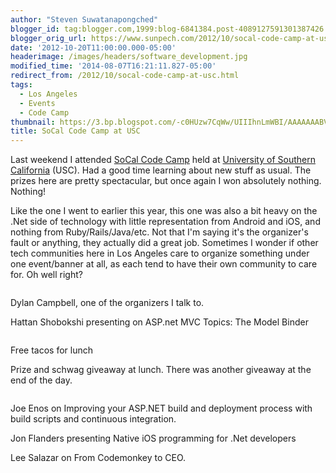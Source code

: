```yaml
---
author: "Steven Suwatanapongched"
blogger_id: tag:blogger.com,1999:blog-6841384.post-4089127591301387426
blogger_orig_url: https://www.sunpech.com/2012/10/socal-code-camp-at-usc.html
date: '2012-10-20T11:00:00.000-05:00'
headerimage: /images/headers/software_development.jpg
modified_time: '2014-08-07T16:21:11.827-05:00'
redirect_from: /2012/10/socal-code-camp-at-usc.html
tags:
  - Los Angeles
  - Events
  - Code Camp
thumbnail: https://3.bp.blogspot.com/-c0HUzw7CqWw/UIIIhnLmWBI/AAAAAAABVOc/J2Fu10yEWNc/s800/2012-10-14+at+09-35-38.jpg
title: SoCal Code Camp at USC
---
```



Last weekend I attended <a href="https://www.socalcodecamp.com/">SoCal Code Camp</a> held at <a href="https://www.usc.edu/">University of Southern California</a> (USC). Had a good time learning about new stuff as usual. The prizes here are pretty spectacular, but once again I won absolutely nothing. Nothing!

Like the one I went to earlier this year, this one was also a bit heavy on the .Net side of technology with little representation from Android and iOS, and nothing from Ruby/Rails/Java/etc. Not that I'm saying it's the organizer's fault or anything, they actually did a great job. Sometimes I wonder if other tech communities here in Los Angeles care to organize something under one event/banner at all, as each tend to have their own community to care for. Oh well right?

<img   border="0" src="https://3.bp.blogspot.com/-c0HUzw7CqWw/UIIIhnLmWBI/AAAAAAABVOc/J2Fu10yEWNc/s400/2012-10-14+at+09-35-38.jpg" alt="" />

Dylan Campbell, one of the organizers I talk to.
<img   border="0" src="https://3.bp.blogspot.com/-y8JGemV56MQ/UIIIjFJCuZI/AAAAAAABVOk/-tadCujYqPc/s400/2012-10-14+at+09-43-40.jpg" alt=""  />

Hattan Shobokshi presenting on ASP.net MVC Topics: The Model Binder
<img   border="0" src="https://3.bp.blogspot.com/-hMbafc6Of9U/UIIIkB7-h0I/AAAAAAABVOs/EM2Vf_jXRFY/s400/2012-10-14+at+10-30-36.jpg" alt="" />

<img   border="0" src="https://1.bp.blogspot.com/-rFxCQ8WFDZ8/UIIInS1INnI/AAAAAAABVPE/awijjudLlek/s400/2012-10-14+at+10-31-29.jpg" alt="" />

Free tacos for lunch
<img   border="0" src="https://3.bp.blogspot.com/-ODJPCYLHnQc/UIIIoko7IXI/AAAAAAABVPM/MWATL0uyF2o/s400/2012-10-14+at+11-18-10.jpg" alt="" />

Prize and schwag giveaway at lunch. There was another giveaway at the end of the day.
<img   border="0" src="https://4.bp.blogspot.com/-6WU12Kn21X8/UIIIp6nvLBI/AAAAAAABVPU/kxHw7td0nlg/s400/2012-10-14+at+11-44-01.jpg" alt="" />

<img   border="0" src="https://1.bp.blogspot.com/-mBMElt0GyBM/UIIIrFZ4OYI/AAAAAAABVPc/VzJwcR6UVNI/s400/2012-10-14+at+11-44-49.jpg" alt=""  />

Joe Enos on Improving your ASP.NET build and deployment process with build scripts and continuous integration.
<img   border="0" src="https://2.bp.blogspot.com/-bONYS-gSyss/UIIIsEhFueI/AAAAAAABVPk/be4OXF21Czk/s400/2012-10-14+at+12-27-14.jpg" alt="" />

Jon Flanders presenting Native iOS programming for .Net developers
<img   border="0" src="https://1.bp.blogspot.com/-U5W-VkKztlc/UIIItA76-TI/AAAAAAABVPs/L9owOho_mc4/s400/2012-10-14+at+13-42-47.jpg" alt=""  />

Lee Salazar on From Codemonkey to CEO.
<img   border="0" src="https://3.bp.blogspot.com/-GYkfN6Jibvk/UIIIvnRrF8I/AAAAAAABVQE/QtZ8guEYNpo/s400/2012-10-14+at+14-56-39.jpg" alt="" />